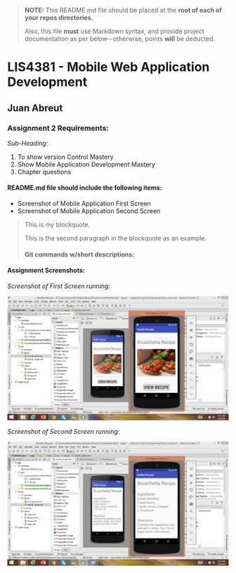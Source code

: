 > **NOTE:** This README.md file should be placed at the **root of each of your repos directories.**
>
>Also, this file **must** use Markdown syntax, and provide project documentation as per below--otherwise, points **will** be deducted.
>

# LIS4381 - Mobile Web Application Development

## Juan Abreut

### Assignment 2 Requirements:

*Sub-Heading:*

1. To show version Control Mastery
2. Show Mobile Application Development Mastery
3. Chapter questions

#### README.md file should include the following items:

* Screenshot of Mobile Application First Screen
* Screenshot of Mobile Application Second Screen


> This is my blockquote.
> 
> This is the second paragraph in the blockquote as an example.
>
> #### Git commands w/short descriptions:


#### Assignment Screenshots:

*Screenshot of First Screen running*:

![First Mobile App Screenshot](img/A2_1.png)

*Screenshot of Second Screen running*:

![Second Mobile App Screenshot](img/A2_2.png)

